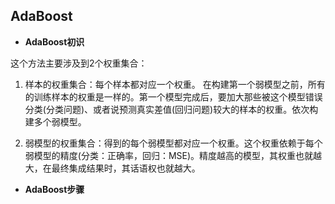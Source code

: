 ## AdaBoost

* **AdaBoost初识**

这个方法主要涉及到2个权重集合：

1. 样本的权重集合：每个样本都对应一个权重。 在构建第一个弱模型之前，所有的训练样本的权重是一样的。第一个模型完成后，要加大那些被这个模型错误分类(分类问题)、或者说预测真实差值(回归问题)较大的样本的权重。依次构建多个弱模型。

2. 弱模型的权重集合：得到的每个弱模型都对应一个权重。这个权重依赖于每个弱模型的精度(分类：正确率，回归：MSE)。精度越高的模型，其权重也就越大，在最终集成结果时，其话语权也就越大。

* **AdaBoost步骤**
